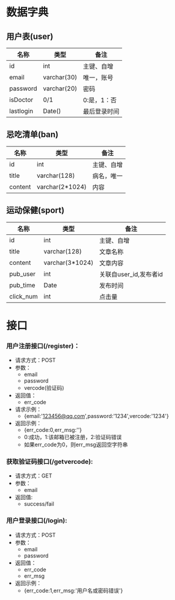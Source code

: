 # 数据字典

## 用户表(user)
|名称|类型|备注|
| ------ | ------ | ------ |
|id|int|主键、自增|
|email|varchar(30)|唯一，账号|
|password|varchar(20)|密码|
|isDoctor|0/1|0:是，1：否|
|lastlogin|Date()|最后登录时间|

## 忌吃清单(ban)
|名称|类型|备注|
| ------ | ------ | ------ |
|id|int|主键、自增|
|title|varchar(128)|病名，唯一|
|content|varchar(2*1024)|内容|

## 运动保健(sport)
|名称|类型|备注|
| ------ | ------ | ------ |
|id|int|主键、自增|
|title|varchar(128)|文章名称|
|content|varchar(3*1024)|文章内容|
|pub_user|int|关联自user_id,发布者id|
|pub_time|Date|发布时间|
|click_num|int|点击量|


# 接口

### 用户注册接口(/register)：
- 请求方式：POST
- 参数：
    * email
    * password
    * vercode(验证码)
- 返回值：
    * err_code
- 请求示例：
    * {email:'123456@qq.com',password:'1234',vercode:'1234'}
- 返回示例：
    * {err_code:0,err_msg:''}
    * 0:成功，1:该邮箱已被注册，2:验证码错误
    * 如果err_code为0，则err_msg返回空字符串

### 获取验证码接口(/getvercode):
- 请求方式：GET
- 参数：
    * email
- 返回值:
    * success/fail

### 用户登录接口(/login):
- 请求方式：POST
- 参数：
    * email
    * password
- 返回值：
    * err_code
    * err_msg
- 返回示例：
    * {err_code:1,err_msg:'用户名或密码错误'}

### 
